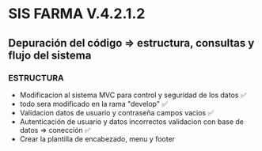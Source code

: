 # SIS FARMA V.4.2.1.2

## Depuración del código => estructura, consultas y flujo del sistema

### ESTRUCTURA

- Modificacion al sistema MVC para control y seguridad de los datos ✅
- todo sera modificado en la rama "develop"  ✅
- Validacion datos de usuario y contraseña campos vacios ✅
- Autenticación de usuario y datos incorrectos validacion con base de datos => conección ✅
- Crear la plantilla de encabezado, menu y footer